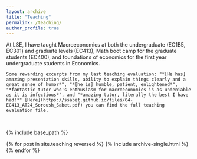 ```yaml
---
layout: archive
title: "Teaching"
permalink: /teaching/
author_profile: true
---
```

<div class="nb-intro" markdown="1">
    At LSE, I have taught Macroeconomics at both the undergraduate (EC1B5, EC301) and graduate levels (EC413), Math boot camp for the graduate students (EC400), and foundations of economics for the first year undergraduate students in Economics.    

    Some rewarding excerpts from my last teaching evaluation: "*[He has] amazing presentation skills, ability to explain things clearly and a great sense of humor*", "*[he is] humble, patient, enlightened*", "*fantastic tutor who's enthusiasm for macroeconomics is as undeniable as it is infectious*", and "*amazing tutor, literally the best I have had!*" [Here](https://ssabet.github.io/files/04-EC413_AT24_Soroush_Sabet.pdf) you can find the full teaching evaluation file.
</div>
<br>

{% include base_path %}

{% for post in site.teaching reversed %}
  {% include archive-single.html %}
{% endfor %}
